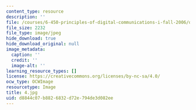 ```yaml
---
content_type: resource
description: ''
file: /courses/6-450-principles-of-digital-communications-i-fall-2006/d8844c07b8826832d72e794de3d082ee_4.jpg
file_size: 2232
file_type: image/jpeg
hide_download: true
hide_download_original: null
image_metadata:
  caption: ''
  credit: ''
  image-alt: ''
learning_resource_types: []
license: https://creativecommons.org/licenses/by-nc-sa/4.0/
ocw_type: OCWImage
resourcetype: Image
title: 4.jpg
uid: d8844c07-b882-6832-d72e-794de3d082ee
---
```

